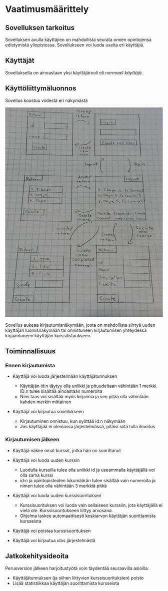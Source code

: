 # Vaatimusmäärittely

## Sovelluksen tarkoitus

Sovelluksen avulla käyttäjien on mahdollista seurata omien opintojensa edistymistä yliopistossa. Sovellukseen voi luoda useita eri käyttäjiä.

## Käyttäjät

Sovelluksella on ainoastaan yksi käyttäjärooli eli _normaali käyttäjä_.

## Käyttöliittymäluonnos

Sovellus koostuu viidestä eri näkymästä

![alt text](https://github.com/olgaviho/otm-harjoitustyo/blob/master/dokumentointi/Kuvat/uudeN%C3%A4kym%C3%A4t.JPG)

Sovellus aukeaa kirjautumisnäkymään, josta on mahdollista siirtyä uuden käyttäjän luomisnäkymään tai onnistuneen kirjautumisen yhteydessä kirjaantuneen käyttäjän kurssilistaukseen.

## Toiminnallisuus

### Ennen kirjautumista

- Käyttäjä voi luoda järjestelmään käyttäjätunnuksen
  - Käyttäjän id:n täytyy olla uniikki ja pituudeltaan vähintään 1 merkki. ID:n tulee sisältää ainoastaan numeroita
  - Nimi taas voi sisältää myös kirjaimia ja sen pitää olla vähintään kahden merkin mittainen

- Käyttäjä voi kirjautua sovellukseen
  - Kirjautuminen onnistuu, kun syöttää id:n näkymään
  - Jos käyttäjää ei olemassa järjestelmässä, pitäisi siitä tulla ilmoitus

### Kirjautumisen jälkeen

- Käyttäjä näkee omat kurssit, jotka hän on suorittanut

- Käyttäjä voi luoda uuden kurssin
  - Luodulla kurssilla tulee olla uniikki id ja useammalla käyttäjällä voi olla sama kurssi
  - id:n ja opintopisteiden lukumäärän tulee sisältää vain numeroita ja nimen tulee olla vähintään 3 merkkiä pitkä
  
- Käyttäjä voi luoda uuden kurssisuorituksen
  - Kurssisuorituksen voi luoda vain sellaiseen kurssiin, jota käyttäjällä ei vielä ole. Kurssisuoritukseen liittyy arvosana.
  - Ohjelma laskee automaattisesti keskiarvon käyttäjän suorittamista kursseista
  
- Käyttäjä voi poistaa kurssisuorituksen

- Käyttäjä voi kirjautua ulos järjestelmästä

## Jatkokehitysideoita

Perusversion jälkeen harjoitustyötä voin täydentää seuraavilla asioilla:

- Käyttäjätunnuksen (ja siihen liittyvien kurssisuorituksien) poisto
- Lisää statistiikkaa käyttäjän suorittamista kursseista 
